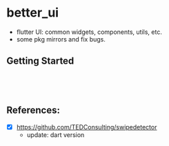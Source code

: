 # better_ui

- flutter UI: common widgets, components, utils, etc.
- some pkg mirrors and fix bugs.

## Getting Started


```




```


## References:

- [x] https://github.com/TEDConsulting/swipedetector
  - update: dart version

